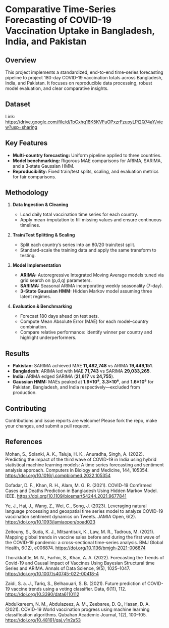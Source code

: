 # Comparative Time-Series Forecasting of COVID-19 Vaccination Uptake in Bangladesh, India, and Pakistan

## Overview

This project implements a standardized, end-to-end time-series forecasting pipeline to project 180-day COVID-19 vaccination totals across Bangladesh, India, and Pakistan. It focuses on reproducible data processing, robust model evaluation, and clear comparative insights.

## Dataset
Link: https://drive.google.com/file/d/1bCxhq18K5KVFuOPxzrFzupyLPi2Q74aY/view?usp=sharing

## Key Features

* **Multi-country forecasting:** Uniform pipeline applied to three countries.
* **Model benchmarking:** Rigorous MAE comparisons for ARIMA, SARIMA, and a 3‑state Gaussian HMM.
* **Reproducibility:** Fixed train/test splits, scaling, and evaluation metrics for fair comparisons.

## Methodology

1. **Data Ingestion & Cleaning**

   * Load daily total vaccination time series for each country.
   * Apply mean-imputation to fill missing values and ensure continuous timelines.

2. **Train/Test Splitting & Scaling**

   * Split each country’s series into an 80/20 train/test split.
   * Standard-scale the training data and apply the same transform to testing.

3. **Model Implementation**

   * **ARIMA:** Autoregressive Integrated Moving Average models tuned via grid search on (p,d,q) parameters.
   * **SARIMA:** Seasonal ARIMA incorporating weekly seasonality (7-day).
   * **3-State Gaussian HMM:** Hidden Markov model assuming three latent regimes.

4. **Evaluation & Benchmarking**

   * Forecast 180 days ahead on test sets.
   * Compute Mean Absolute Error (MAE) for each model–country combination.
   * Compare relative performance: identify winner per country and highlight underperformers.

## Results

* **Pakistan:** SARIMA achieved MAE **11,482,748** vs ARIMA **19,449,151**.
* **Bangladesh:** ARIMA led with MAE **71,743** vs SARIMA **29,033,265**.
* **India:** ARIMA edged SARIMA (**21,617** vs **24,755**).
* **Gaussian HMM:** MAEs peaked at **1.9×10⁸**, **3.3×10⁸**, and **1.6×10⁹** for Pakistan, Bangladesh, and India respectively—excluded from production.

## Contributing

Contributions and issue reports are welcome! Please fork the repo, make your changes, and submit a pull request.

## References

Mohan, S., Solanki, A. K., Taluja, H. K., Anuradha, Singh, A. (2022). Predicting the impact of the third wave of COVID-19 in India using hybrid statistical machine learning models: A time series forecasting and sentiment analysis approach. Computers in Biology and Medicine, 144, 105354. https://doi.org/10.1016/j.compbiomed.2022.105354

Dofadar, D. F., Khan, R. H., Alam, M. G. R. (2021). COVID-19 Confirmed Cases and Deaths Prediction in Bangladesh Using Hidden Markov Model. IEEE. https://doi.org/10.1109/biosmart54244.2021.9677841

Ye, J., Hai, J., Wang, Z., Wei, C., Song, J. (2023). Leveraging natural language processing and geospatial time series model to analyze COVID-19 vaccination sentiment dynamics on Tweets. JAMIA Open, 6(2). https://doi.org/10.1093/jamiaopen/ooad023

Zeitouny, S., Suda, K. J., Mitsantisuk, K., Law, M. R., Tadrous, M. (2021). Mapping global trends in vaccine sales before and during the first wave of the COVID-19 pandemic: a cross-sectional time-series analysis. BMJ Global Health, 6(12), e006874. https://doi.org/10.1136/bmjgh-2021-006874

Thorakkattle, M. N., Farhin, S., Khan, A. A. (2022). Forecasting the Trends of Covid-19 and Causal Impact of Vaccines Using Bayesian Structural time Series and ARIMA. Annals of Data Science, 9(5), 1025–1047. https://doi.org/10.1007/s40745-022-00418-4

Zaidi, S. a. J., Tariq, S., Belhaouari, S. B. (2021). Future prediction of COVID-19 vaccine trends using a voting classifier. Data, 6(11), 112. https://doi.org/10.3390/data6110112

Abdulkareem, N. M., Abdulazeez, A. M., Zeebaree, D. Q., Hasan, D. A. (2021). COVID-19 World vaccination progress using machine learning classification algorithms. Qubahan Academic Journal, 1(2), 100–105. https://doi.org/10.48161/qaj.v1n2a53


